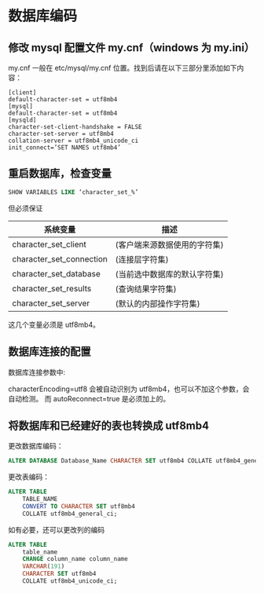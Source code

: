 # 数据库编码

## 修改 mysql 配置文件 my.cnf（windows 为 my.ini）

my.cnf 一般在 etc/mysql/my.cnf 位置。找到后请在以下三部分里添加如下内容：

```config
[client]
default-character-set = utf8mb4
[mysql]
default-character-set = utf8mb4
[mysqld]
character-set-client-handshake = FALSE
character-set-server = utf8mb4
collation-server = utf8mb4_unicode_ci
init_connect=’SET NAMES utf8mb4’
```

## 重启数据库，检查变量

```sql
SHOW VARIABLES LIKE ‘character_set_%’
```

但必须保证

| 系统变量                 | 描述                         |
| ------------------------ | ---------------------------- |
| character_set_client     | (客户端来源数据使用的字符集) |
| character_set_connection | (连接层字符集)               |
| character_set_database   | (当前选中数据库的默认字符集) |
| character_set_results    | (查询结果字符集)             |
| character_set_server     | (默认的内部操作字符集)       |

这几个变量必须是 utf8mb4。

## 数据库连接的配置

数据库连接参数中:

characterEncoding=utf8 会被自动识别为 utf8mb4，也可以不加这个参数，会自动检测。
而 autoReconnect=true 是必须加上的。

## 将数据库和已经建好的表也转换成 utf8mb4

更改数据库编码：

```sql
ALTER DATABASE Database_Name CHARACTER SET utf8mb4 COLLATE utf8mb4_general_ci;
```

更改表编码：

```sql
ALTER TABLE
    TABLE_NAME
    CONVERT TO CHARACTER SET utf8mb4
    COLLATE utf8mb4_general_ci;
```

如有必要，还可以更改列的编码

```sql
ALTER TABLE
    table_name
    CHANGE column_name column_name
    VARCHAR(191)
    CHARACTER SET utf8mb4
    COLLATE utf8mb4_unicode_ci;
```
